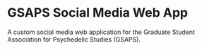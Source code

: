 # GSAPS Social Media Web App

A custom social media web application for the Graduate Student Association for Psychedelic Studies (GSAPS).